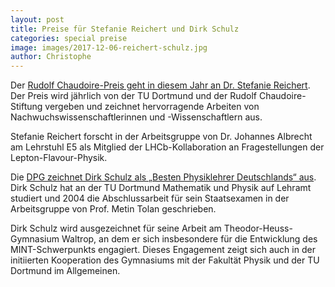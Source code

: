 ```yaml
---
layout: post
title: Preise für Stefanie Reichert und Dirk Schulz
categories: special preise
image: images/2017-12-06-reichert-schulz.jpg
author: Christophe
---
```


Der [Rudolf Chaudoire-Preis geht in diesem Jahr an Dr. Stefanie Reichert](https://www.tu-dortmund.de/uni/Infobrief/infobrief_2017_11/Chaudoire_Verleihung/index.html). Der Preis wird jährlich von der TU Dortmund und der Rudolf Chaudoire-Stiftung vergeben und zeichnet hervorragende Arbeiten von Nachwuchswissenschaftlerinnen und -Wissenschaftlern aus.   

Stefanie Reichert forscht in der Arbeitsgruppe von Dr. Johannes Albrecht am Lehrstuhl E5 als Mitglied der LHCb-Kollaboration an Fragestellungen der Lepton-Flavour-Physik.

Die [DPG zeichnet Dirk Schulz als „Besten Physiklehrer Deutschlands“ aus](http://www.dpg-physik.de/presse/pressemit/2017/dpg-pm-2017-35.html). Dirk Schulz hat an der TU Dortmund Mathematik und Physik auf Lehramt studiert und 2004 die Abschlussarbeit für sein Staatsexamen in der Arbeitsgruppe von Prof. Metin Tolan geschrieben.

Dirk Schulz wird ausgezeichnet für seine Arbeit am Theodor-Heuss-Gymnasium Waltrop, an dem er sich insbesondere für die Entwicklung des MINT-Schwerpunkts engagiert. Dieses Engagement zeigt sich auch in der initiierten Kooperation des Gymnasiums mit der Fakultät Physik und der TU Dortmund im Allgemeinen.
